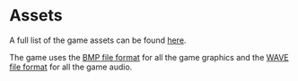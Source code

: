 # Assets

A full list of the game assets can be found [here](https://github.com/LockBlock-dev/ChickenInvaders-re/blob/8d63a57e4f12e67cc7080b0b00679454d8f84cc2/assets.json).

The game uses the [BMP file format](https://en.wikipedia.org/wiki/BMP_file_format) for all the game graphics and the [WAVE file format](https://en.wikipedia.org/wiki/WAV) for all the game audio.
